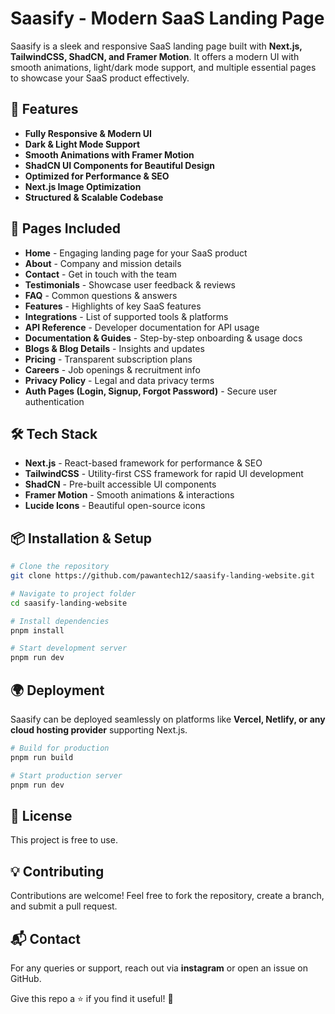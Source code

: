 # Saasify - Modern SaaS Landing Page

Saasify is a sleek and responsive SaaS landing page built with **Next.js, TailwindCSS, ShadCN, and Framer Motion**. It offers a modern UI with smooth animations, light/dark mode support, and multiple essential pages to showcase your SaaS product effectively.

## 🚀 Features

- **Fully Responsive & Modern UI**
- **Dark & Light Mode Support**
- **Smooth Animations with Framer Motion**
- **ShadCN UI Components for Beautiful Design**
- **Optimized for Performance & SEO**
- **Next.js Image Optimization**
- **Structured & Scalable Codebase**

## 📌 Pages Included

- **Home** - Engaging landing page for your SaaS product
- **About** - Company and mission details
- **Contact** - Get in touch with the team
- **Testimonials** - Showcase user feedback & reviews
- **FAQ** - Common questions & answers
- **Features** - Highlights of key SaaS features
- **Integrations** - List of supported tools & platforms
- **API Reference** - Developer documentation for API usage
- **Documentation & Guides** - Step-by-step onboarding & usage docs
- **Blogs & Blog Details** - Insights and updates
- **Pricing** - Transparent subscription plans
- **Careers** - Job openings & recruitment info
- **Privacy Policy** - Legal and data privacy terms
- **Auth Pages (Login, Signup, Forgot Password)** - Secure user authentication

## 🛠️ Tech Stack

- **Next.js** - React-based framework for performance & SEO
- **TailwindCSS** - Utility-first CSS framework for rapid UI development
- **ShadCN** - Pre-built accessible UI components
- **Framer Motion** - Smooth animations & interactions
- **Lucide Icons** - Beautiful open-source icons

## 📦 Installation & Setup

```bash
# Clone the repository
git clone https://github.com/pawantech12/saasify-landing-website.git

# Navigate to project folder
cd saasify-landing-website

# Install dependencies
pnpm install

# Start development server
pnpm run dev
```

## 🌍 Deployment

Saasify can be deployed seamlessly on platforms like **Vercel, Netlify, or any cloud hosting provider** supporting Next.js.

```bash
# Build for production
pnpm run build

# Start production server
pnpm run dev
```

## 📜 License

This project is free to use.

## 💡 Contributing

Contributions are welcome! Feel free to fork the repository, create a branch, and submit a pull request.

## 📬 Contact

For any queries or support, reach out via **instagram** or open an issue on GitHub.

Give this repo a ⭐ if you find it useful! 🚀
